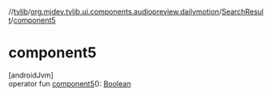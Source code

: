 //[tvlib](../../../index.md)/[org.mjdev.tvlib.ui.components.audiopreview.dailymotion](../index.md)/[SearchResult](index.md)/[component5](component5.md)

# component5

[androidJvm]\
operator fun [component5](component5.md)(): [Boolean](https://kotlinlang.org/api/latest/jvm/stdlib/kotlin/-boolean/index.html)
